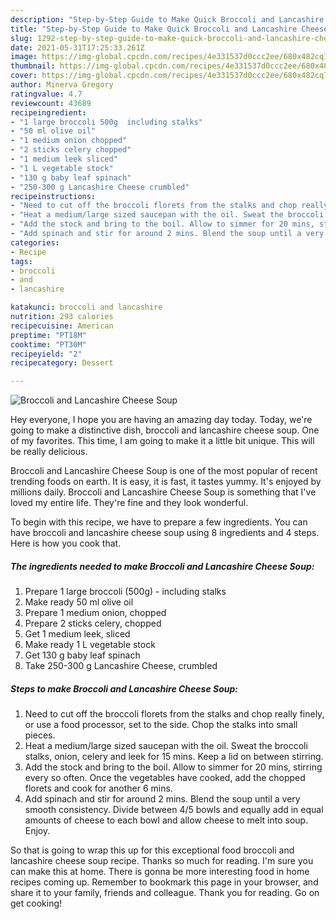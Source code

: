 ```yaml
---
description: "Step-by-Step Guide to Make Quick Broccoli and Lancashire Cheese Soup"
title: "Step-by-Step Guide to Make Quick Broccoli and Lancashire Cheese Soup"
slug: 1292-step-by-step-guide-to-make-quick-broccoli-and-lancashire-cheese-soup
date: 2021-05-31T17:25:33.261Z
image: https://img-global.cpcdn.com/recipes/4e331537d0ccc2ee/680x482cq70/broccoli-and-lancashire-cheese-soup-recipe-main-photo.jpg
thumbnail: https://img-global.cpcdn.com/recipes/4e331537d0ccc2ee/680x482cq70/broccoli-and-lancashire-cheese-soup-recipe-main-photo.jpg
cover: https://img-global.cpcdn.com/recipes/4e331537d0ccc2ee/680x482cq70/broccoli-and-lancashire-cheese-soup-recipe-main-photo.jpg
author: Minerva Gregory
ratingvalue: 4.7
reviewcount: 43689
recipeingredient:
- "1 large broccoli 500g  including stalks"
- "50 ml olive oil"
- "1 medium onion chopped"
- "2 sticks celery chopped"
- "1 medium leek sliced"
- "1 L vegetable stock"
- "130 g baby leaf spinach"
- "250-300 g Lancashire Cheese crumbled"
recipeinstructions:
- "Need to cut off the broccoli florets from the stalks and chop really finely, or use a food processor, set to the side. Chop the stalks into small pieces."
- "Heat a medium/large sized saucepan with the oil. Sweat the broccoli stalks, onion, celery and leek for 15 mins. Keep a lid on between stirring."
- "Add the stock and bring to the boil. Allow to simmer for 20 mins, stirring every so often. Once the vegetables have cooked, add the chopped florets and cook for another 6 mins."
- "Add spinach and stir for around 2 mins. Blend the soup until a very smooth consistency. Divide between 4/5 bowls and equally add in equal amounts of cheese to each bowl and allow cheese to melt into soup. Enjoy."
categories:
- Recipe
tags:
- broccoli
- and
- lancashire

katakunci: broccoli and lancashire 
nutrition: 293 calories
recipecuisine: American
preptime: "PT18M"
cooktime: "PT30M"
recipeyield: "2"
recipecategory: Dessert

---
```



![Broccoli and Lancashire Cheese Soup](https://img-global.cpcdn.com/recipes/4e331537d0ccc2ee/680x482cq70/broccoli-and-lancashire-cheese-soup-recipe-main-photo.jpg)

Hey everyone, I hope you are having an amazing day today. Today, we're going to make a distinctive dish, broccoli and lancashire cheese soup. One of my favorites. This time, I am going to make it a little bit unique. This will be really delicious.



Broccoli and Lancashire Cheese Soup is one of the most popular of recent trending foods on earth. It is easy, it is fast, it tastes yummy. It's enjoyed by millions daily. Broccoli and Lancashire Cheese Soup is something that I've loved my entire life. They're fine and they look wonderful.


To begin with this recipe, we have to prepare a few ingredients. You can have broccoli and lancashire cheese soup using 8 ingredients and 4 steps. Here is how you cook that.

<!--inarticleads1-->

##### The ingredients needed to make Broccoli and Lancashire Cheese Soup:

1. Prepare 1 large broccoli (500g) - including stalks
1. Make ready 50 ml olive oil
1. Prepare 1 medium onion, chopped
1. Prepare 2 sticks celery, chopped
1. Get 1 medium leek, sliced
1. Make ready 1 L vegetable stock
1. Get 130 g baby leaf spinach
1. Take 250-300 g Lancashire Cheese, crumbled




<!--inarticleads2-->

##### Steps to make Broccoli and Lancashire Cheese Soup:

1. Need to cut off the broccoli florets from the stalks and chop really finely, or use a food processor, set to the side. Chop the stalks into small pieces.
1. Heat a medium/large sized saucepan with the oil. Sweat the broccoli stalks, onion, celery and leek for 15 mins. Keep a lid on between stirring.
1. Add the stock and bring to the boil. Allow to simmer for 20 mins, stirring every so often. Once the vegetables have cooked, add the chopped florets and cook for another 6 mins.
1. Add spinach and stir for around 2 mins. Blend the soup until a very smooth consistency. Divide between 4/5 bowls and equally add in equal amounts of cheese to each bowl and allow cheese to melt into soup. Enjoy.




So that is going to wrap this up for this exceptional food broccoli and lancashire cheese soup recipe. Thanks so much for reading. I'm sure you can make this at home. There is gonna be more interesting food in home recipes coming up. Remember to bookmark this page in your browser, and share it to your family, friends and colleague. Thank you for reading. Go on get cooking!
